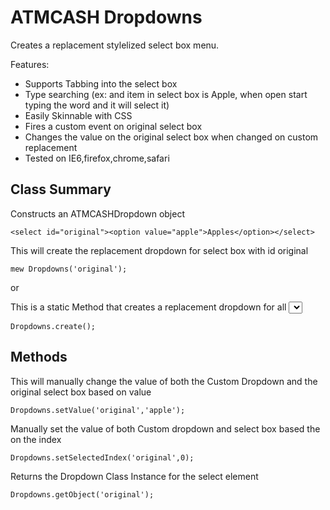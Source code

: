 ATMCASH Dropdowns
=================

Creates a replacement stylelized select box menu.

Features: 
 - Supports Tabbing into the select box
 - Type searching (ex: and item in select box is Apple, when open start typing the word and it will select it)
 - Easily Skinnable with CSS
 - Fires a custom event on original select box
 - Changes the value on the original select box when changed on custom replacement
 - Tested on IE6,firefox,chrome,safari

Class Summary
-------------

Constructs an ATMCASHDropdown object

`<select id="original"><option value="apple">Apples</option></select>`

This will create the replacement dropdown for select box with id original

`mew Dropdowns('original');`
	
or

This is a static Method that creates a replacement dropdown for all <select> boxes found in the page. Add class name replaced if you don't wish to have a specific select item to be chagned.

`Dropdowns.create();`

Methods
-------
	
This will manually change the value of both the Custom Dropdown and the original select box based on value

`Dropdowns.setValue('original','apple');`

Manually set the value of both Custom dropdown and select box based the on the index

`Dropdowns.setSelectedIndex('original',0);`

Returns the Dropdown Class Instance for the select element

`Dropdowns.getObject('original');`
